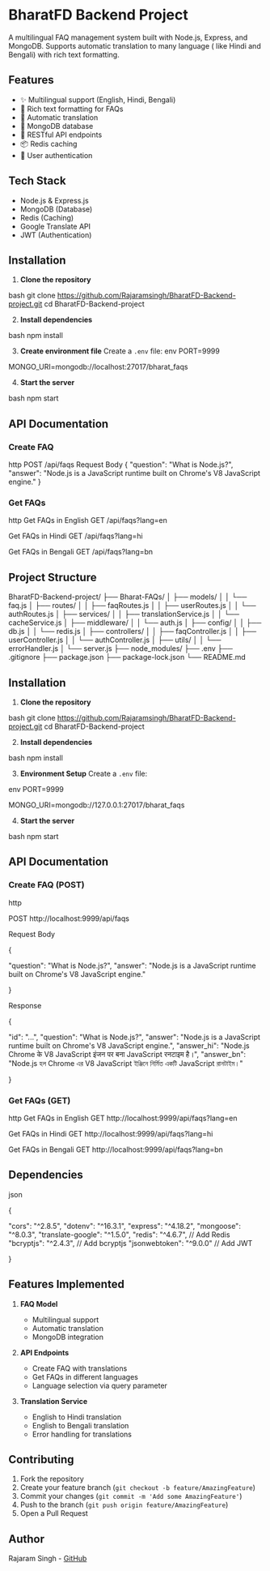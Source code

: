 # BharatFD Backend Project

A multilingual FAQ management system built with Node.js, Express, and MongoDB. Supports automatic translation to many language ( like Hindi and Bengali) with rich text formatting.

## Features

- ✨ Multilingual support (English, Hindi, Bengali)
- 📝 Rich text formatting for FAQs
- 🚀 Automatic translation
- 💾 MongoDB database
- 🔄 RESTful API endpoints
- 📦 Redis caching
- 🔐 User authentication

## Tech Stack

- Node.js & Express.js
- MongoDB (Database)
- Redis (Caching)
- Google Translate API
- JWT (Authentication)

## Installation

1. **Clone the repository**

bash
git clone https://github.com/Rajaramsingh/BharatFD-Backend-project.git
cd BharatFD-Backend-project

2. **Install dependencies**

bash
npm install

3. **Create environment file**
Create a `.env` file:
env
PORT=9999

MONGO_URI=mongodb://localhost:27017/bharat_faqs


4. **Start the server**

bash
npm start


## API Documentation

### Create FAQ

http
POST /api/faqs
Request Body
{
"question": "What is Node.js?",
"answer": "Node.js is a JavaScript runtime built on Chrome's V8 JavaScript engine."
}



### Get FAQs

http
Get FAQs in English
GET /api/faqs?lang=en

Get FAQs in Hindi
GET /api/faqs?lang=hi

Get FAQs in Bengali
GET /api/faqs?lang=bn


## Project Structure

BharatFD-Backend-project/
├── Bharat-FAQs/
│ ├── models/
│ │ └── faq.js
│ ├── routes/
│ │ ├── faqRoutes.js
│ │ ├── userRoutes.js
│ │ └── authRoutes.js
│ ├── services/
│ │ ├── translationService.js
│ │ └── cacheService.js
│ ├── middleware/
│ │ └── auth.js
│ ├── config/
│ │ ├── db.js
│ │ └── redis.js
│ ├── controllers/
│ │ ├── faqController.js
│ │ ├── userController.js
│ │ └── authController.js
│ ├── utils/
│ │ └── errorHandler.js
│ └── server.js
├── node_modules/
├── .env
├── .gitignore
├── package.json
├── package-lock.json
└── README.md



## Installation

1. **Clone the repository**

bash
git clone https://github.com/Rajaramsingh/BharatFD-Backend-project.git
cd BharatFD-Backend-project


2. **Install dependencies**

bash
npm install



3. **Environment Setup**
Create a `.env` file:

env
PORT=9999

MONGO_URI=mongodb://127.0.0.1:27017/bharat_faqs


4. **Start the server**

bash
npm start


## API Documentation

### Create FAQ (POST)

http

POST http://localhost:9999/api/faqs

Request Body

{

"question": "What is Node.js?",
"answer": "Node.js is a JavaScript runtime built on Chrome's V8 JavaScript engine."

}

Response

{

"id": "...",
"question": "What is Node.js?",
"answer": "Node.js is a JavaScript runtime built on Chrome's V8 JavaScript engine.",
"answer_hi": "Node.js Chrome के V8 JavaScript इंजन पर बना JavaScript रनटाइम है।",
"answer_bn": "Node.js হল Chrome এর V8 JavaScript ইঞ্জিনে নির্মিত একটি JavaScript রানটাইম।"

}
### Get FAQs (GET)

http
Get FAQs in English
GET http://localhost:9999/api/faqs?lang=en

Get FAQs in Hindi
GET http://localhost:9999/api/faqs?lang=hi

Get FAQs in Bengali
GET http://localhost:9999/api/faqs?lang=bn


## Dependencies

json

{

"cors": "^2.8.5",
"dotenv": "^16.3.1",
"express": "^4.18.2",
"mongoose": "^8.0.3",
"translate-google": "^1.5.0",
"redis": "^4.6.7", // Add Redis
"bcryptjs": "^2.4.3", // Add bcryptjs
"jsonwebtoken": "^9.0.0" // Add JWT

}



## Features Implemented

1. **FAQ Model**
   - Multilingual support
   - Automatic translation
   - MongoDB integration

2. **API Endpoints**
   - Create FAQ with translations
   - Get FAQs in different languages
   - Language selection via query parameter

3. **Translation Service**
   - English to Hindi translation
   - English to Bengali translation
   - Error handling for translations

## Contributing

1. Fork the repository
2. Create your feature branch (`git checkout -b feature/AmazingFeature`)
3. Commit your changes (`git commit -m 'Add some AmazingFeature'`)
4. Push to the branch (`git push origin feature/AmazingFeature`)
5. Open a Pull Request

## Author

Rajaram Singh - [GitHub](https://github.com/Rajaramsingh)







